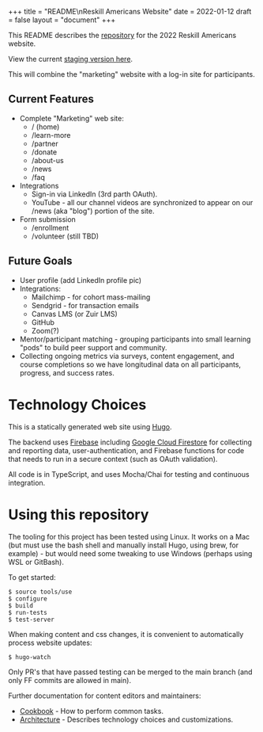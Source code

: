 +++
title = "README\nReskill Americans Website"
date = 2022-01-12
draft = false
layout = "document"
+++

This README describes the
[repository](https://github.com/reskillamericans/website) for the 2022 Reskill
Americans website.

View the current [staging version here](https://reskill-learning.web.app/).

This will combine the "marketing" website with a log-in site for participants.

## Current Features

- Complete "Marketing" web site:
  - / (home)
  - /learn-more
  - /partner
  - /donate
  - /about-us
  - /news
  - /faq
- Integrations
  - Sign-in via LinkedIn (3rd parth OAuth).
  - YouTube - all our channel videos are synchronized to appear
    on our /news (aka "blog") portion of the site.
- Form submission
  - /enrollment
  - /volunteer (still TBD)

## Future Goals

- User profile (add LinkedIn profile pic)
- Integrations:
  - Mailchimp - for cohort mass-mailing
  - Sendgrid - for transaction emails
  - Canvas LMS (or Zuir LMS)
  - GitHub
  - Zoom(?)
- Mentor/participant matching - grouping participants into small learning "pods"
  to build peer support and community.
- Collecting ongoing metrics via surveys, content engagement, and course
  completions so we have longitudinal data on all participants, progress, and
  success rates.

# Technology Choices

This is a statically generated web site using [Hugo](https://gohugo.io/).

The backend uses [Firebase](https://firebase.google.com/) including [Google
Cloud Firestore](https://firebase.google.com/docs/firestore) for collecting and
reporting data, user-authentication, and Firebase functions for code that needs
to run in a secure context (such as OAuth validation).

All code is in TypeScript, and uses Mocha/Chai for testing and continuous
integration.

# Using this repository

The tooling for this project has been tested using Linux.  It works on
a Mac (but must use the bash shell and manually install Hugo, using brew, for
example) - but would need some tweaking to use Windows (perhaps using WSL or
GitBash).

To get started:

```
$ source tools/use
$ configure
$ build
$ run-tests
$ test-server
```

When making content and css changes, it is convenient to automatically process website updates:

```
$ hugo-watch
```

Only PR's that have passed testing can be merged to the main branch (and only FF commits are allowed in main).

Further documentation for content editors and maintainers:

- [Cookbook](/docs/cookbook) - How to perform common tasks.
- [Architecture](/docs/architecture) - Describes technology choices and
  customizations.
